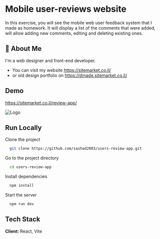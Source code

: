 
# Mobile user-reviews website

In this exercise, you will see the mobile web user feedback system that I made as homework.
It will display a list of the comments that were added, will allow
adding new comments, editing and deleting existing ones.


## 🚀 About Me
I'm a web designer and front-end developer. 

- You can visit my website https://sitemarket.co.il/ 
- or old design portfolio on https://dmade.sitemarket.co.il/


## Demo

https://sitemarket.co.il/review-app/



![Logo](https://sp-ao.shortpixel.ai/client/to_webp,q_glossy,ret_img,w_300,h_74/https://sitemarket.co.il/wp-content/uploads/2022/08/logo_wide_black-300x74-11.png)


## Run Locally

Clone the project

```bash
  git clone https://github.com/sashad2003/users-review-app.git
```

Go to the project directory

```bash
  cd users-review-app
```

Install dependencies

```bash
  npm install
```

Start the server

```bash
  npm run dev
```


## Tech Stack

**Client:** React, Vite

